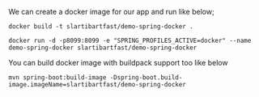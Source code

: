 We can create a docker image for our app and run like below;

    docker build -t slartibartfast/demo-spring-docker .
    
    docker run -d -p8099:8099 -e "SPRING_PROFILES_ACTIVE=docker" --name demo-spring-docker slartibartfast/demo-spring-docker

You can build docker image with buildpack support too like below

    mvn spring-boot:build-image -Dspring-boot.build-image.imageName=slartibartfast/demo-spring-docker